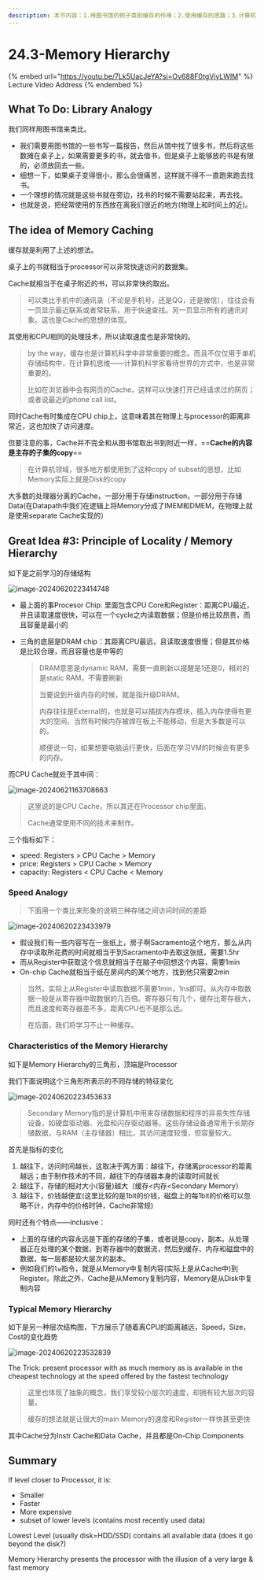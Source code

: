 ```yaml
---
description: 本节内容：1.用图书馆的例子类别缓存的作用；2.使用缓存的思路；3.计算机存储的层次结构；
---
```


# 24.3-Memory Hierarchy

{% embed url="https://youtu.be/7Lk5UacJeYA?si=Ov688F0tgViyLWIM" %}
Lecture Video Address
{% endembed %}

## What To Do: Library Analogy

我们同样用图书馆来类比。

- 我们需要用图书馆的一些书写一篇报告，然后从馆中找了很多书，然后将这些数摊在桌子上，如果需要更多的书，就去借书，但是桌子上能够放的书是有限的，必须放回去一些。
- 细想一下，如果桌子变得很小，那么会很痛苦，这样就不得不一直跑来跑去找书。
- 一个理想的情况就是这些书就在旁边，找书的时候不需要站起来，再去找。
- 也就是说，把经常使用的东西放在离我们很近的地方(物理上和时间上的近)。

## The idea of Memory Caching

缓存就是利用了上述的想法。

桌子上的书就相当于processor可以非常快速访问的数据集。

Cache就相当于在桌子附近的书，可以非常快的取出。

> 可以类比手机中的通讯录（不论是手机号，还是QQ，还是微信），往往会有一页显示最近联系或者常联系，用于快速查找。另一页显示所有的通讯对象。这也是Cache的思想的体现。

其使用和CPU相同的处理技术，所以读取速度也是非常快的。

> by the way，缓存也是计算机科学中非常重要的概念。而且不仅仅用于单机存储结构中，在计算机思维——计算机科学家看待世界的方式中，也是非常重要的。
>
> 比如在浏览器中会有网页的Cache，这样可以快速打开已经请求过的网页；或者说最近的phone call list。

同时Cache有时集成在CPU chip上，这意味着其在物理上与processor的距离非常近，这也加快了访问速度。

但要注意的事，Cache并不完全和从图书馆取出书到附近一样，==**Cache的内容是主存的子集的copy**==

> 在计算机领域，很多地方都使用到了这种copy of subset的思想，比如Memory实际上就是Disk的copy

大多数的处理器分离的Cache，一部分用于存储instruction，一部分用于存储Data(在Datapath中我们在逻辑上将Memory分成了IMEM和DMEM，在物理上就是使用separate Cache实现的）

## Great Idea #3: Principle of Locality / Memory Hierarchy

如下是之前学习的存储结构

![image-20240620223414748](.image/image-20240620223414748.png)

- 最上面的事Procesor Chip: 里面包含CPU Core和Register：距离CPU最近，并且读取速度很快，可以在一个cycle之内读取数据；但是价格比较昂贵，而且容量是最小的

- 三角的底层是DRAM chip：其距离CPU最远，且读取速度很慢；但是其价格是比较合理，而且容量也是中等的

    > DRAM意思是dynamic RAM，需要一直刷新以提醒是1还是0，相对的是static RAM，不需要刷新
    >
    > 当要说到升级内存的时候，就是指升级DRAM。
    >
    > 内存往往是External的，也就是可以插拔内存模块，插入内存使得有更大的空间。当然有时候内存被焊在板上不能移动，但是大多数是可以的。
    >
    > 顺便说一句，如果想要电脑运行更快，后面在学习VM的时候会有更多的内存。

而CPU Cache就处于其中间：

![image-20240621163708663](.image/image-20240621163708663.png)

> 这里说的是CPU Cache，所以其还在Processor chip里面。
>
> Cache通常使用不同的技术来制作。

三个指标如下：

- speed: Registers > CPU Cache > Memory
- price: Registers > CPU Cache > Memory
- capacity: Registers < CPU Cache < Memory

### Speed Analogy

> 下面用一个类比来形象的说明三种存储之间访问时间的差距

![image-20240620223433979](.image/image-20240620223433979.png)

- 假设我们有一些内容写在一张纸上，房子啊Sacramento这个地方，那么从内存中读取所花费的时间就相当于到Sacramento中去取这张纸，需要1.5hr
- 而从Register中获取这个信息就相当于在脑子中回想这个内容，需要1min
- On-chip Cache就相当于纸在房间内的某个地方，找到他只需要2min

> 当然，实际上从Register中读取数据不需要1min，1ns即可。从内存中取数据一般是从寄存器中取数据的几百倍。寄存器只有几个，缓存比寄存器大，而且速度和寄存器差不多，距离CPU也不是那么远。
>
> 在后面，我们将学习不止一种缓存。

### Characteristics of the Memory Hierarchy

如下是Memory Hierarchy的三角形，顶端是Processor

我们下面说明这个三角形所表示的不同存储的特征变化

![image-20240620223453633](.image/image-20240620223453633.png)

> Secondary Memory指的是计算机中用来存储数据和程序的非易失性存储设备，如硬盘驱动器、光盘和闪存驱动器等。这些存储设备通常用于长期存储数据，与RAM（主存储器）相比，其访问速度较慢，但容量较大。

首先是指标的变化

1. 越往下，访问时间越长，这取决于两方面：越往下，存储离processor的距离越远；由于制作技术的不同，越往下的存储器本身的读取时间就长
2. 越往下，存储的相对大小(容量)越大（缓存<内存<Secondary Memory）
3. 越往下，价钱越便宜(这里比较的是1bit的价钱，磁盘上的每1bit的价格可以忽略不计，内存中的价格时钟，Cache非常规)

同时还有个特点——inclusive：

- 上面的存储的内容永远是下面的存储的子集，或者说是copy，副本。从处理器正在处理的某个数据，到寄存器中的数据流，然后到缓存、内存和磁盘中的数据，每一层都是较大层次的副本。
- 例如我们的`lw`指令，就是从Memory中复制内容(实际上是从Cache中)到Register。除此之外，Cache是从Memory复制内容，Memory是从Disk中复制内容

### Typical Memory Hierarchy

如下是另一种层次结构图，下方展示了随着离CPU的距离越远，Speed，Size，Cost的变化趋势

![image-20240620223532839](.image/image-20240620223532839.png)

The Trick: present processor with as much memory as is available in the cheapest technology at the speed offered by the fastest technology

> 这里也体现了抽象的概念，我们享受较小层次的速度，却拥有较大层次的容量。
>
> 缓存的想法就是让很大的main Memory的速度和Register一样快甚至更快

其中Cache分为Instr Cache和Data Cache，并且都是On-Chip Components

## Summary

If level closer to Processor, it is:

- Smaller
- Faster
- More expensive
- subset of lower levels (contains most recently used data)

Lowest Level (usually disk=HDD/SSD) contains all available data (does it go beyond the disk?)

Memory Hierarchy presents the processor with the illusion of a very large & fast memory
